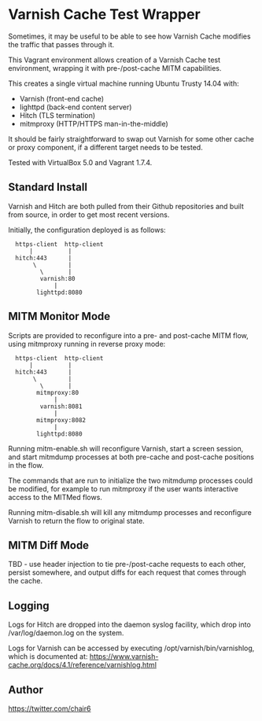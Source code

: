 # Varnish Cache Test Wrapper

Sometimes, it may be useful to be able to see how Varnish Cache modifies the
traffic that passes through it.

This Vagrant environment allows creation of a Varnish Cache test environment,
wrapping it with pre-/post-cache MITM capabilities.

This creates a single virtual machine running Ubuntu Trusty 14.04 with:
 - Varnish (front-end cache)
 - lighttpd (back-end content server)
 - Hitch (TLS termination)
 - mitmproxy (HTTP/HTTPS man-in-the-middle)

It should be fairly straightforward to swap out Varnish for some other cache
or proxy component, if a different target needs to be tested.


Tested with VirtualBox 5.0 and Vagrant 1.7.4.


## Standard Install

Varnish and Hitch are both pulled from their Github repositories and built
from source, in order to get most recent versions.

Initially, the configuration deployed is as follows:
```
  https-client  http-client
      |          |
  hitch:443      |
       \         |
         \       |
         varnish:80
             |
        lighttpd:8080
```


## MITM Monitor Mode

Scripts are provided to reconfigure into a pre- and post-cache MITM flow,
using mitmproxy running in reverse proxy mode:
```
  https-client  http-client
      |          |
  hitch:443      |
       \         |
         \       |
        mitmproxy:80
             |
         varnish:8081
             |
        mitmproxy:8082
             |
        lighttpd:8080
```

Running mitm-enable.sh will reconfigure Varnish, start a screen session, and
start mitmdump processes at both pre-cache and post-cache positions in the
flow.

The commands that are run to initialize the two mitmdump processes could be
modified, for example to run mitmproxy if the user wants interactive access
to the MITMed flows.

Running mitm-disable.sh will kill any mitmdump processes and reconfigure
Varnish to return the flow to original state.


## MITM Diff Mode

TBD - use header injection to tie pre-/post-cache requests to each other,
persist somewhere, and output diffs for each request that comes through the
cache.


## Logging

Logs for Hitch are dropped into the daemon syslog facility, which drop into
/var/log/daemon.log on the system.

Logs for Varnish can be accessed by executing /opt/varnish/bin/varnishlog,
which is documented at:
https://www.varnish-cache.org/docs/4.1/reference/varnishlog.html


## Author

https://twitter.com/chair6

